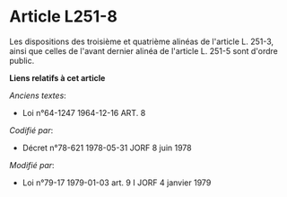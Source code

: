 # Article L251-8

Les dispositions des troisième et quatrième alinéas de l'article L. 251-3, ainsi que celles de l'avant dernier alinéa de
l'article L. 251-5 sont d'ordre public.

**Liens relatifs à cet article**

_Anciens textes_:

  - Loi n°64-1247 1964-12-16 ART. 8

_Codifié par_:

  - Décret n°78-621 1978-05-31 JORF 8 juin 1978

_Modifié par_:

  - Loi n°79-17 1979-01-03 art. 9 I JORF 4 janvier 1979
